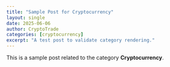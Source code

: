 ```yaml
---
title: "Sample Post for Cryptocurrency"
layout: single
date: 2025-06-06
author: CryptoTrade
categories: [cryptocurrency]
excerpt: "A test post to validate category rendering."
---
```


This is a sample post related to the category **Cryptocurrency**.

